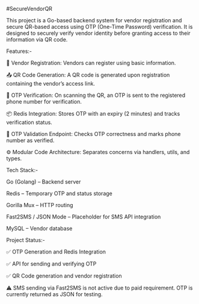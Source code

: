 #SecureVendorQR

This project is a Go-based backend system for vendor registration and secure QR-based access using OTP (One-Time Password) verification. It is designed to securely verify vendor identity before granting access to their information via QR code.

Features:-

📝 Vendor Registration: Vendors can register using basic information.

📤 QR Code Generation: A QR code is generated upon registration containing the vendor’s access link.

🔐 OTP Verification: On scanning the QR, an OTP is sent to the registered phone number for verification.

📦 Redis Integration: Stores OTP with an expiry (2 minutes) and tracks verification status.

🧪 OTP Validation Endpoint: Checks OTP correctness and marks phone number as verified.

⚙️ Modular Code Architecture: Separates concerns via handlers, utils, and types.

Tech Stack:-

Go (Golang) – Backend server

Redis – Temporary OTP and status storage

Gorilla Mux – HTTP routing

Fast2SMS / JSON Mode – Placeholder for SMS API integration

MySQL – Vendor database

Project Status:-

✅ OTP Generation and Redis Integration

✅ API for sending and verifying OTP

✅ QR Code generation and vendor registration

⚠️ SMS sending via Fast2SMS is not active due to paid requirement. OTP is currently returned as JSON for testing.
